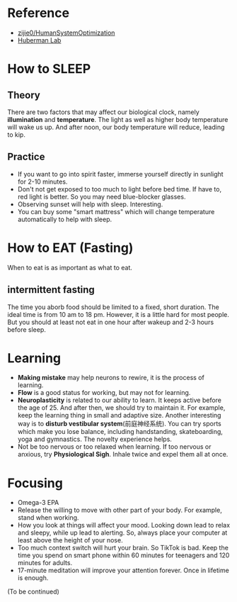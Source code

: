 # Reference
- [zijie0/HumanSystemOptimization](https://github.com/zijie0/HumanSystemOptimization)
- [Huberman Lab](https://hubermanlab.com/)
# How to SLEEP
## Theory
There are two factors that may affect our biological clock, namely **illumination** and **temperature**. The light as well as higher body temperature will wake us up. And after noon, our body temperature will reduce, leading to kip.
## Practice
- If you want to go into spirit faster, immerse yourself directly in sunlight for 2-10 minutes.
- Don't not get exposed to too much to light before bed time. If have to, red light is better. So you may need blue-blocker glasses.
- Observing sunset will help with sleep. Interesting.
- You can buy some "smart mattress" which will change temperature automatically to help with sleep.
# How to EAT (Fasting)
When to eat is as important as what to eat.
## intermittent fasting
The time you aborb food should be limited to a fixed, short duration. The ideal time is from 10 am to 18 pm. However, it is a little hard for most people. But you should at least not eat in one hour after wakeup and 2-3 hours before sleep.
# Learning
- **Making mistake** may help neurons to rewire, it is the process of learning.
- **Flow** is a good status for working, but may not for learning.
- **Neuroplasticity** is related to our ability to learn. It keeps active before the age of 25. And after then, we should try to maintain it. For example, keep the learning thing in small and adaptive size. Another interesting way is to **disturb vestibular system**(前庭神经系统). You can try sports which make you lose balance, including handstanding, skateboarding, yoga and gymnastics. The novelty experience helps.
- Not be too nervous or too relaxed when learning. If too nervous or anxious, try **Physiological Sigh**. Inhale twice and expel them all at once.
# Focusing
- Omega-3 EPA
- Release the willing to move with other part of your body. For example, stand when working.
- How you look at things will affect your mood. Looking down lead to relax and sleepy, while up lead to alerting. So, always place your computer at least above the height of your nose.
- Too much context switch will hurt your brain. So TikTok is bad. Keep the time you spend on smart phone within 60 minutes for teenagers and 120 minutes for adults.
- 17-minute meditation will improve your attention forever. Once in lifetime is enough.

(To be continued)
